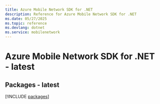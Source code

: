 ```yaml
---
title: Azure Mobile Network SDK for .NET
description: Reference for Azure Mobile Network SDK for .NET
ms.date: 05/27/2025
ms.topic: reference
ms.devlang: dotnet
ms.service: mobilenetwork
---
```

# Azure Mobile Network SDK for .NET - latest
## Packages - latest
[!INCLUDE [packages](mobile-network-index.md)]